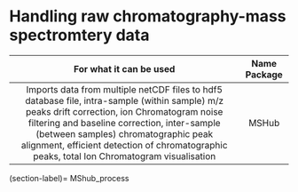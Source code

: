 # Handling raw chromatography-mass spectromtery data


| For what it can be used  | Name Package  |   
|:------------------------:|:-------------:|
|Imports data from multiple netCDF files to hdf5 database file, intra-sample (within sample) m/z peaks drift correction, ion Chromatogram noise filtering and baseline correction, inter-sample (between samples) chromatographic peak alignment, efficient detection of chromatographic peaks, total Ion Chromatogram visualisation              | MSHub         |   

(section-label)= MShub_process
